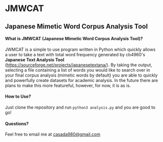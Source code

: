 # JMWCAT
## Japanese Mimetic Word Corpus Analysis Tool

#### What is JMWCAT (Japanese Mimetic Word Corpus Analysis Tool)?
JWMCAT is a simple to use program written in Python which quickly allows a user to take a text with total word frequency generated by cb4960's **Japanese Text Analysis Tool** (https://sourceforge.net/projects/japanesetextana/). By taking the output, selecting a file containing a list of words you would like to search over in your final corpus analysis (mimetic words by default) you are able to quickly and powerfully create datasets for academic analysis. In the future there are plans to make this more featureful, however, for now, it is as is.

#### How to Use?
Just clone the repository and run `python3 analysis.py` and you are good to go!

#### Questions?
Feel free to email me at casada980@gmail.com
